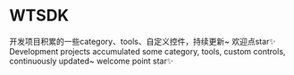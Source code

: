 # WTSDK
开发项目积累的一些category、tools、自定义控件，持续更新~   欢迎点star✨
Development projects accumulated some category, tools, custom controls, continuously updated~   welcome point star✨
